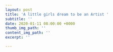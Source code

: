 ```yaml
---
layout: post
title: 'A little girls dream to be an Artist '
subtitle: ''
date: 2020-01-11 08:00:00 +0000
thumb_img_path: ''
content_img_path: ''
excerpt: ''

---
```

